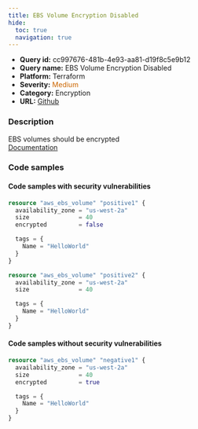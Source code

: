 ```yaml
---
title: EBS Volume Encryption Disabled
hide:
  toc: true
  navigation: true
---
```


<style>
  .highlight .hll {
    background-color: #ff171742;
  }
  .md-content {
    max-width: 1100px;
    margin: 0 auto;
  }
</style>

-   **Query id:** cc997676-481b-4e93-aa81-d19f8c5e9b12
-   **Query name:** EBS Volume Encryption Disabled
-   **Platform:** Terraform
-   **Severity:** <span style="color:#C60">Medium</span>
-   **Category:** Encryption
-   **URL:** [Github](https://github.com/Checkmarx/kics/tree/master/assets/queries/terraform/aws/ebs_volume_encryption_disabled)

### Description
EBS volumes should be encrypted<br>
[Documentation](https://registry.terraform.io/providers/hashicorp/aws/latest/docs/resources/ebs_volume#encrypted)

### Code samples
#### Code samples with security vulnerabilities
```tf title="Postitive test num. 1 - tf file" hl_lines="4"
resource "aws_ebs_volume" "positive1" {
  availability_zone = "us-west-2a"
  size              = 40
  encrypted         = false

  tags = {
    Name = "HelloWorld"
  }
}

```
```tf title="Postitive test num. 2 - tf file" hl_lines="1"
resource "aws_ebs_volume" "positive2" {
  availability_zone = "us-west-2a"
  size              = 40

  tags = {
    Name = "HelloWorld"
  }
}

```


#### Code samples without security vulnerabilities
```tf title="Negative test num. 1 - tf file"
resource "aws_ebs_volume" "negative1" {
  availability_zone = "us-west-2a"
  size              = 40
  encrypted         = true

  tags = {
    Name = "HelloWorld"
  }
}

```
